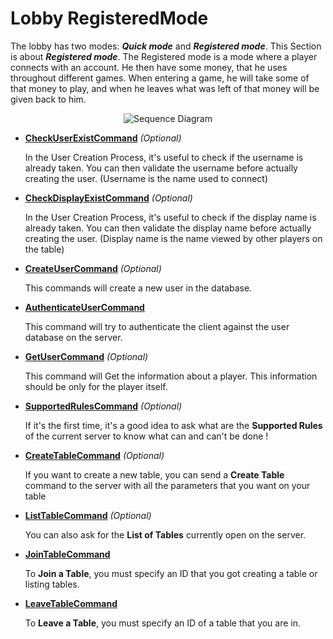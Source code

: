 # Lobby RegisteredMode

The lobby has two modes: ***Quick mode*** and ***Registered mode***. This Section is about ***Registered mode***. The Registered mode is a mode where a player connects with an account. He then have some money, that he uses throughout different games. When entering a game, he will take some of that money to play, and when he leaves what was left of that money will be given back to him.

<p align=center><img src="https://github.com/Ericmas001/BluffinMuffin.Protocol/blob/master/Documentation/Sequences/BluffinMuffin.Protocol.Lobby.RegisteredMode.png" alt="Sequence Diagram"></p>

 * **[CheckUserExistCommand](https://github.com/Ericmas001/BluffinMuffin.Protocol/blob/master/Documentation/BluffinMuffin.Protocol.Lobby.RegisteredMode.CheckUserExistCommand.md)** *(Optional)* 

   In the User Creation Process, it's useful to check if the username is already taken. You can then validate the username before actually creating the user. (Username is the name used to connect)

 * **[CheckDisplayExistCommand](https://github.com/Ericmas001/BluffinMuffin.Protocol/blob/master/Documentation/BluffinMuffin.Protocol.Lobby.RegisteredMode.CheckDisplayExistCommand.md)** *(Optional)* 

   In the User Creation Process, it's useful to check if the display name is already taken. You can then validate the display name before actually creating the user. (Display name is the name viewed by other players on the table)

 * **[CreateUserCommand](https://github.com/Ericmas001/BluffinMuffin.Protocol/blob/master/Documentation/BluffinMuffin.Protocol.Lobby.RegisteredMode.CreateUserCommand.md)** *(Optional)* 

   This commands will create a new user in the database.

 * **[AuthenticateUserCommand](https://github.com/Ericmas001/BluffinMuffin.Protocol/blob/master/Documentation/BluffinMuffin.Protocol.Lobby.RegisteredMode.AuthenticateUserCommand.md)** 

   This command will try to authenticate the client against the user database on the server.
   
 * **[GetUserCommand](https://github.com/Ericmas001/BluffinMuffin.Protocol/blob/master/Documentation/BluffinMuffin.Protocol.Lobby.RegisteredMode.GetUserCommand.md)** *(Optional)* 

   This command will Get the information about a player. This information should be only for the player itself.

 * **[SupportedRulesCommand](https://github.com/Ericmas001/BluffinMuffin.Protocol/blob/master/Documentation/BluffinMuffin.Protocol.Lobby.SupportedRulesCommand.md)** *(Optional)*

   If it's the first time, it's a good idea to ask what are the **Supported Rules** of the current server to know what can and can't be done !

 * **[CreateTableCommand](https://github.com/Ericmas001/BluffinMuffin.Protocol/blob/master/Documentation/BluffinMuffin.Protocol.Lobby.CreateTableCommand.md)** *(Optional)*

   If you want to create a new table, you can send a **Create Table** command to the server with all the parameters that you want on your table

 * **[ListTableCommand](https://github.com/Ericmas001/BluffinMuffin.Protocol/blob/master/Documentation/BluffinMuffin.Protocol.Lobby.ListTableCommand.md)** *(Optional)*

   You can also ask for the **List of Tables** currently open on the server.

 * **[JoinTableCommand](https://github.com/Ericmas001/BluffinMuffin.Protocol/blob/master/Documentation/BluffinMuffin.Protocol.Lobby.JoinTableCommand.md)** 

   To **Join a Table**, you must specify an ID that you got creating a table or listing tables.

 * **[LeaveTableCommand](https://github.com/Ericmas001/BluffinMuffin.Protocol/blob/master/Documentation/BluffinMuffin.Protocol.Lobby.LeaveTableCommand.md)** 

   To **Leave a Table**, you must specify an ID of a table that you are in.
